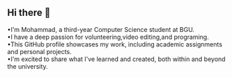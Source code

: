 ## Hi there 👋
•I'm Mohammad, a third-year Computer Science student at BGU.<br/>
•I have a deep passion for volunteering,video editing,and programing.<br/>
•This GitHub profile showcases my work, including academic assignments and personal projects.<br/>
•I'm excited to share what I've learned and created, both within and beyond the university.<br/>


